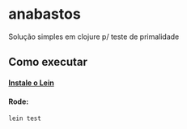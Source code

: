 # anabastos

Solução simples em clojure p/ teste de primalidade

## Como executar

#### [Instale o Lein](https://leiningen.org/#install)

#### Rode:
```bash
lein test
```